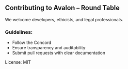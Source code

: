 ## Contributing to Avalon – Round Table

We welcome developers, ethicists, and legal professionals.

### Guidelines:
- Follow the Concord
- Ensure transparency and auditability
- Submit pull requests with clear documentation

License: MIT